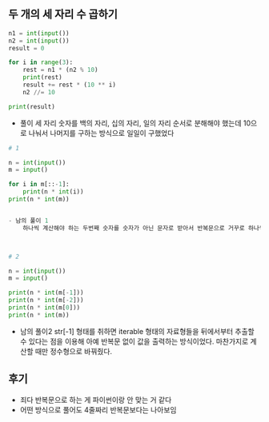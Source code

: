 ## 두 개의 세 자리 수 곱하기


```python
n1 = int(input())
n2 = int(input())
result = 0

for i in range(3):
    rest = n1 * (n2 % 10)
    print(rest)
    result += rest * (10 ** i)
    n2 //= 10

print(result)
```
- 풀이
    세 자리 숫자를 백의 자리, 십의 자리, 일의 자리 순서로 분해해야 했는데 10으로 나눠서 나머지를 구하는 방식으로 일일이 구했었다




```python
# 1 

n = int(input())
m = input()

for i in m[::-1]:
    print(n * int(i))
print(n * int(m))


- 남의 풀이 1
    하나씩 계산해야 하는 두번째 숫자를 숫자가 아닌 문자로 받아서 반복문으로 거꾸로 하나씩 추출해서 계산해줬다. 1. 기본적으로 input()은 문자형으로 입력받는다는 것과 2. 형태만 맞으면 str->int 형변환이 가능하다는 점을 이용해 계산할 때만 바꿔주면 된다는 것을 알게되었다.



# 2 

n = int(input())
m = input()

print(n * int(m[-1]))
print(n * int(m[-2]))
print(n * int(m[0]))
print(n * int(m))
```


- 남의 풀이2
    str[-1] 형태를 취하면 iterable 형태의 자료형들을 뒤에서부터 추출할 수 있다는 점을 이용해 아예 반복문 없이 값을 출력하는 방식이었다. 마찬가지로 계산할 때만 정수형으로 바꿔줬다. 





## 후기
- 죄다 반복문으로 하는 게 파이썬이랑 안 맞는 거 같다
- 어떤 방식으로 풀어도 4줄짜리 반복문보다는 나아보임